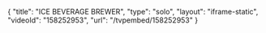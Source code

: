 {
    "title": "ICE BEVERAGE BREWER",
    "type": "solo",
    "layout": "iframe-static",
    "videoId": "158252953",
    "url": "\/tvpembed\/158252953"
}